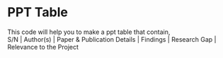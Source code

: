 # PPT Table
This code will help you to make a ppt table that contain, 
<br>
S/N |	Author(s) |	Paper & Publication Details |	Findings |  Research Gap  |	Relevance to the Project
